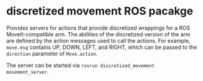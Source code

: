 # discretized movement ROS pacakge
Provides servers for actions that provide discretized wrappings for a
ROS MoveIt-compatible arm. The abilities of the discretized version of the arm
are defined by the action messages used to call the actions. For example, 
`move.msg` contains UP, DOWN, LEFT, and RIGHT, which can be passed to the
`direction` parameter of `Move.action`. 

The server can be started via `rosrun discretized_movement movement_server`.

